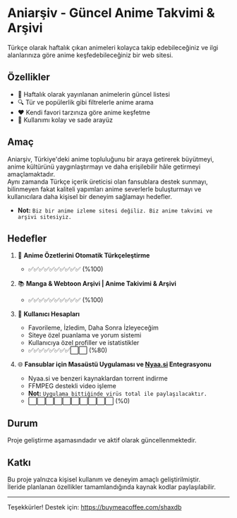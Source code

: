 # Aniarşiv - Güncel Anime Takvimi & Arşivi

Türkçe olarak haftalık çıkan animeleri kolayca takip edebileceğiniz ve ilgi alanlarınıza göre anime keşfedebileceğiniz bir web sitesi.

## Özellikler

- 📅 Haftalık olarak yayınlanan animelerin güncel listesi  
- 🔍 Tür ve popülerlik gibi filtrelerle anime arama  
- ❤️ Kendi favori tarzınıza göre anime keşfetme  
- 🌙 Kullanımı kolay ve sade arayüz

## Amaç

Aniarşiv, Türkiye'deki anime topluluğunu bir araya getirerek büyütmeyi, anime kültürünü yaygınlaştırmayı ve daha erişilebilir hâle getirmeyi amaçlamaktadır.  
Aynı zamanda Türkçe içerik üreticisi olan fansublara destek sunmayı, bilinmeyen fakat kaliteli yapımları anime severlerle buluşturmayı ve kullanıcılara daha kişisel bir deneyim sağlamayı hedefler.
- **Not:** `Biz bir anime izleme sitesi değiliz. Biz anime takvimi ve arşivi sitesiyiz.`

## Hedefler

1. 🔄 **Anime Özetlerini Otomatik Türkçeleştirme**  
   - ✅✅✅✅✅✅✅✅✅✅ (%100)

2. 📚 **Manga & Webtoon Arşivi | Anime Takivimi & Arşivi**  
   - ✅✅✅✅✅✅✅✅✅✅ (%100)

3. 👤 **Kullanıcı Hesapları**  
   - Favorileme, İzledim, Daha Sonra İzleyeceğim  
   - Siteye özel puanlama ve yorum sistemi  
   - Kullanıcıya özel profiller ve istatistikler  
   - ✅✅✅✅✅✅✅✅⬜⬜ (%80)

4. 🌐 **Fansublar için Masaüstü Uygulaması ve [Nyaa.si](https://nyaa.si) Entegrasyonu**  
   - Nyaa.si ve benzeri kaynaklardan torrent indirme  
   - FFMPEG destekli video işleme
   - **Not:** `Uygulama bittiğinde virüs total ile paylaşılacaktır.`
   - ⬜⬜⬜⬜⬜⬜⬜⬜⬜⬜ (%0)

## Durum

Proje geliştirme aşamasındadır ve aktif olarak güncellenmektedir.

## Katkı

Bu proje yalnızca kişisel kullanım ve deneyim amaçlı geliştirilmiştir.  
İleride planlanan özellikler tamamlandığında kaynak kodlar paylaşılabilir.

---

Teşekkürler!
Destek için: https://buymeacoffee.com/shaxdb
